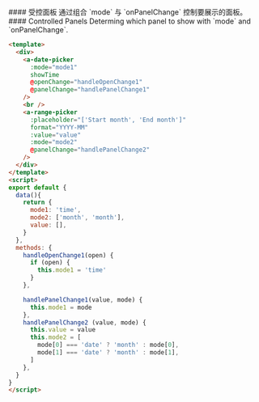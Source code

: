
<cn>
#### 受控面板
通过组合 `mode` 与 `onPanelChange` 控制要展示的面板。
</cn>

<us>
#### Controlled Panels
Determing which panel to show with `mode` and `onPanelChange`.
</us>

```html
<template>
  <div>
    <a-date-picker
      :mode="mode1"
      showTime
      @openChange="handleOpenChange1"
      @panelChange="handlePanelChange1"
    />
    <br />
    <a-range-picker
      :placeholder="['Start month', 'End month']"
      format="YYYY-MM"
      :value="value"
      :mode="mode2"
      @panelChange="handlePanelChange2"
    />
  </div>
</template>
<script>
export default {
  data(){
    return {
      mode1: 'time',
      mode2: ['month', 'month'],
      value: [],
    }
  },
  methods: {
    handleOpenChange1(open) {
      if (open) {
        this.mode1 = 'time'
      }
    },

    handlePanelChange1(value, mode) {
      this.mode1 = mode
    },
    handlePanelChange2 (value, mode) {
      this.value = value
      this.mode2 = [
        mode[0] === 'date' ? 'month' : mode[0],
        mode[1] === 'date' ? 'month' : mode[1],
      ]
    },
  }
}
</script>
```

